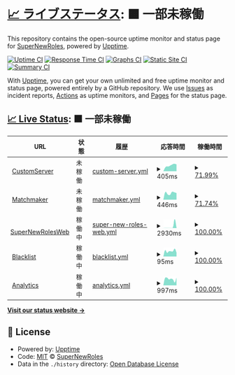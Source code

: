 # [📈 ライブステータス](https://status.supernewroles.com): <!--live status--> **🟧 一部未稼働**

This repository contains the open-source uptime monitor and status page for [SuperNewRoles](https://github.com/SuperNewRoles/SuperNewRoles), powered by [Upptime](https://github.com/upptime/upptime).

[![Uptime CI](https://github.com/SuperNewRoles/SuperNewRolesStatus/workflows/Uptime%20CI/badge.svg)](https://github.com/SuperNewRoles/SuperNewRolesStatus/actions?query=workflow%3A%22Uptime+CI%22)
[![Response Time CI](https://github.com/SuperNewRoles/SuperNewRolesStatus/workflows/Response%20Time%20CI/badge.svg)](https://github.com/SuperNewRoles/SuperNewRolesStatus/actions?query=workflow%3A%22Response+Time+CI%22)
[![Graphs CI](https://github.com/SuperNewRoles/SuperNewRolesStatus/workflows/Graphs%20CI/badge.svg)](https://github.com/SuperNewRoles/SuperNewRolesStatus/actions?query=workflow%3A%22Graphs+CI%22)
[![Static Site CI](https://github.com/SuperNewRoles/SuperNewRolesStatus/workflows/Static%20Site%20CI/badge.svg)](https://github.com/SuperNewRoles/SuperNewRolesStatus/actions?query=workflow%3A%22Static+Site+CI%22)
[![Summary CI](https://github.com/SuperNewRoles/SuperNewRolesStatus/workflows/Summary%20CI/badge.svg)](https://github.com/SuperNewRoles/SuperNewRolesStatus/actions?query=workflow%3A%22Summary+CI%22)

With [Upptime](https://upptime.js.org), you can get your own unlimited and free uptime monitor and status page, powered entirely by a GitHub repository. We use [Issues](https://github.com/SuperNewRoles/SuperNewRolesStatus/issues) as incident reports, [Actions](https://github.com/SuperNewRoles/SuperNewRolesStatus/actions) as uptime monitors, and [Pages](https://status.supernewroles.com) for the status page.

## [📈 Live Status](https://demo.upptime.js.org): <!--live status--> **🟧 一部未稼働**

<!--start: status pages-->
<!-- This summary is generated by Upptime (https://github.com/upptime/upptime) -->
<!-- Do not edit this manually, your changes will be overwritten -->
<!-- prettier-ignore -->
| URL | 状態 | 履歴 | 応答時間 | 稼働時間 |
| --- | ------ | ------- | ------------- | ------ |
| <img alt="" src="https://icons.duckduckgo.com/ip3/cs.supernewroles.com.ico" height="13"> [CustomServer](https://cs.supernewroles.com) | 未稼働 | [custom-server.yml](https://github.com/SuperNewRoles/SuperNewRolesStatus/commits/HEAD/history/custom-server.yml) | <details><summary><img alt="応答時間グラフ" src="./graphs/custom-server/response-time-week.png" height="20"> 405ms</summary><br><a href="https://status.supernewroles.com/history/custom-server"><img alt="応答時間 693" src="https://img.shields.io/endpoint?url=https%3A%2F%2Fraw.githubusercontent.com%2FSuperNewRoles%2FSuperNewRolesStatus%2FHEAD%2Fapi%2Fcustom-server%2Fresponse-time.json"></a><br><a href="https://status.supernewroles.com/history/custom-server"><img alt="1日の応答時間 0" src="https://img.shields.io/endpoint?url=https%3A%2F%2Fraw.githubusercontent.com%2FSuperNewRoles%2FSuperNewRolesStatus%2FHEAD%2Fapi%2Fcustom-server%2Fresponse-time-day.json"></a><br><a href="https://status.supernewroles.com/history/custom-server"><img alt="1周間の応答時間 405" src="https://img.shields.io/endpoint?url=https%3A%2F%2Fraw.githubusercontent.com%2FSuperNewRoles%2FSuperNewRolesStatus%2FHEAD%2Fapi%2Fcustom-server%2Fresponse-time-week.json"></a><br><a href="https://status.supernewroles.com/history/custom-server"><img alt="1ヶ月(30日)の応答時間 516" src="https://img.shields.io/endpoint?url=https%3A%2F%2Fraw.githubusercontent.com%2FSuperNewRoles%2FSuperNewRolesStatus%2FHEAD%2Fapi%2Fcustom-server%2Fresponse-time-month.json"></a><br><a href="https://status.supernewroles.com/history/custom-server"><img alt="1年の応答時間 693" src="https://img.shields.io/endpoint?url=https%3A%2F%2Fraw.githubusercontent.com%2FSuperNewRoles%2FSuperNewRolesStatus%2FHEAD%2Fapi%2Fcustom-server%2Fresponse-time-year.json"></a></details> | <details><summary><a href="https://status.supernewroles.com/history/custom-server">71.99%</a></summary><a href="https://status.supernewroles.com/history/custom-server"><img alt="稼働時間 96.84%" src="https://img.shields.io/endpoint?url=https%3A%2F%2Fraw.githubusercontent.com%2FSuperNewRoles%2FSuperNewRolesStatus%2FHEAD%2Fapi%2Fcustom-server%2Fuptime.json"></a><br><a href="https://status.supernewroles.com/history/custom-server"><img alt="1日の稼働時間 0.00%" src="https://img.shields.io/endpoint?url=https%3A%2F%2Fraw.githubusercontent.com%2FSuperNewRoles%2FSuperNewRolesStatus%2FHEAD%2Fapi%2Fcustom-server%2Fuptime-day.json"></a><br><a href="https://status.supernewroles.com/history/custom-server"><img alt="1周間の稼働時間 71.99%" src="https://img.shields.io/endpoint?url=https%3A%2F%2Fraw.githubusercontent.com%2FSuperNewRoles%2FSuperNewRolesStatus%2FHEAD%2Fapi%2Fcustom-server%2Fuptime-week.json"></a><br><a href="https://status.supernewroles.com/history/custom-server"><img alt="1ヶ月(30日)の稼働時間 93.55%" src="https://img.shields.io/endpoint?url=https%3A%2F%2Fraw.githubusercontent.com%2FSuperNewRoles%2FSuperNewRolesStatus%2FHEAD%2Fapi%2Fcustom-server%2Fuptime-month.json"></a><br><a href="https://status.supernewroles.com/history/custom-server"><img alt="1年の稼働時間 96.84%" src="https://img.shields.io/endpoint?url=https%3A%2F%2Fraw.githubusercontent.com%2FSuperNewRoles%2FSuperNewRolesStatus%2FHEAD%2Fapi%2Fcustom-server%2Fuptime-year.json"></a></details>
| <img alt="" src="https://icons.duckduckgo.com/ip3/matchmaker.supernewroles.com.ico" height="13"> [Matchmaker](https://matchmaker.supernewroles.com/ping) | 未稼働 | [matchmaker.yml](https://github.com/SuperNewRoles/SuperNewRolesStatus/commits/HEAD/history/matchmaker.yml) | <details><summary><img alt="応答時間グラフ" src="./graphs/matchmaker/response-time-week.png" height="20"> 446ms</summary><br><a href="https://status.supernewroles.com/history/matchmaker"><img alt="応答時間 549" src="https://img.shields.io/endpoint?url=https%3A%2F%2Fraw.githubusercontent.com%2FSuperNewRoles%2FSuperNewRolesStatus%2FHEAD%2Fapi%2Fmatchmaker%2Fresponse-time.json"></a><br><a href="https://status.supernewroles.com/history/matchmaker"><img alt="1日の応答時間 0" src="https://img.shields.io/endpoint?url=https%3A%2F%2Fraw.githubusercontent.com%2FSuperNewRoles%2FSuperNewRolesStatus%2FHEAD%2Fapi%2Fmatchmaker%2Fresponse-time-day.json"></a><br><a href="https://status.supernewroles.com/history/matchmaker"><img alt="1周間の応答時間 446" src="https://img.shields.io/endpoint?url=https%3A%2F%2Fraw.githubusercontent.com%2FSuperNewRoles%2FSuperNewRolesStatus%2FHEAD%2Fapi%2Fmatchmaker%2Fresponse-time-week.json"></a><br><a href="https://status.supernewroles.com/history/matchmaker"><img alt="1ヶ月(30日)の応答時間 435" src="https://img.shields.io/endpoint?url=https%3A%2F%2Fraw.githubusercontent.com%2FSuperNewRoles%2FSuperNewRolesStatus%2FHEAD%2Fapi%2Fmatchmaker%2Fresponse-time-month.json"></a><br><a href="https://status.supernewroles.com/history/matchmaker"><img alt="1年の応答時間 549" src="https://img.shields.io/endpoint?url=https%3A%2F%2Fraw.githubusercontent.com%2FSuperNewRoles%2FSuperNewRolesStatus%2FHEAD%2Fapi%2Fmatchmaker%2Fresponse-time-year.json"></a></details> | <details><summary><a href="https://status.supernewroles.com/history/matchmaker">71.74%</a></summary><a href="https://status.supernewroles.com/history/matchmaker"><img alt="稼働時間 70.62%" src="https://img.shields.io/endpoint?url=https%3A%2F%2Fraw.githubusercontent.com%2FSuperNewRoles%2FSuperNewRolesStatus%2FHEAD%2Fapi%2Fmatchmaker%2Fuptime.json"></a><br><a href="https://status.supernewroles.com/history/matchmaker"><img alt="1日の稼働時間 0.00%" src="https://img.shields.io/endpoint?url=https%3A%2F%2Fraw.githubusercontent.com%2FSuperNewRoles%2FSuperNewRolesStatus%2FHEAD%2Fapi%2Fmatchmaker%2Fuptime-day.json"></a><br><a href="https://status.supernewroles.com/history/matchmaker"><img alt="1周間の稼働時間 71.74%" src="https://img.shields.io/endpoint?url=https%3A%2F%2Fraw.githubusercontent.com%2FSuperNewRoles%2FSuperNewRolesStatus%2FHEAD%2Fapi%2Fmatchmaker%2Fuptime-week.json"></a><br><a href="https://status.supernewroles.com/history/matchmaker"><img alt="1ヶ月(30日)の稼働時間 93.50%" src="https://img.shields.io/endpoint?url=https%3A%2F%2Fraw.githubusercontent.com%2FSuperNewRoles%2FSuperNewRolesStatus%2FHEAD%2Fapi%2Fmatchmaker%2Fuptime-month.json"></a><br><a href="https://status.supernewroles.com/history/matchmaker"><img alt="1年の稼働時間 70.62%" src="https://img.shields.io/endpoint?url=https%3A%2F%2Fraw.githubusercontent.com%2FSuperNewRoles%2FSuperNewRolesStatus%2FHEAD%2Fapi%2Fmatchmaker%2Fuptime-year.json"></a></details>
| <img alt="" src="https://icons.duckduckgo.com/ip3/web.supernewroles.com.ico" height="13"> [SuperNewRolesWeb](https://web.supernewroles.com/) | 稼働中 | [super-new-roles-web.yml](https://github.com/SuperNewRoles/SuperNewRolesStatus/commits/HEAD/history/super-new-roles-web.yml) | <details><summary><img alt="応答時間グラフ" src="./graphs/super-new-roles-web/response-time-week.png" height="20"> 2930ms</summary><br><a href="https://status.supernewroles.com/history/super-new-roles-web"><img alt="応答時間 241" src="https://img.shields.io/endpoint?url=https%3A%2F%2Fraw.githubusercontent.com%2FSuperNewRoles%2FSuperNewRolesStatus%2FHEAD%2Fapi%2Fsuper-new-roles-web%2Fresponse-time.json"></a><br><a href="https://status.supernewroles.com/history/super-new-roles-web"><img alt="1日の応答時間 72" src="https://img.shields.io/endpoint?url=https%3A%2F%2Fraw.githubusercontent.com%2FSuperNewRoles%2FSuperNewRolesStatus%2FHEAD%2Fapi%2Fsuper-new-roles-web%2Fresponse-time-day.json"></a><br><a href="https://status.supernewroles.com/history/super-new-roles-web"><img alt="1周間の応答時間 2930" src="https://img.shields.io/endpoint?url=https%3A%2F%2Fraw.githubusercontent.com%2FSuperNewRoles%2FSuperNewRolesStatus%2FHEAD%2Fapi%2Fsuper-new-roles-web%2Fresponse-time-week.json"></a><br><a href="https://status.supernewroles.com/history/super-new-roles-web"><img alt="1ヶ月(30日)の応答時間 753" src="https://img.shields.io/endpoint?url=https%3A%2F%2Fraw.githubusercontent.com%2FSuperNewRoles%2FSuperNewRolesStatus%2FHEAD%2Fapi%2Fsuper-new-roles-web%2Fresponse-time-month.json"></a><br><a href="https://status.supernewroles.com/history/super-new-roles-web"><img alt="1年の応答時間 241" src="https://img.shields.io/endpoint?url=https%3A%2F%2Fraw.githubusercontent.com%2FSuperNewRoles%2FSuperNewRolesStatus%2FHEAD%2Fapi%2Fsuper-new-roles-web%2Fresponse-time-year.json"></a></details> | <details><summary><a href="https://status.supernewroles.com/history/super-new-roles-web">100.00%</a></summary><a href="https://status.supernewroles.com/history/super-new-roles-web"><img alt="稼働時間 99.99%" src="https://img.shields.io/endpoint?url=https%3A%2F%2Fraw.githubusercontent.com%2FSuperNewRoles%2FSuperNewRolesStatus%2FHEAD%2Fapi%2Fsuper-new-roles-web%2Fuptime.json"></a><br><a href="https://status.supernewroles.com/history/super-new-roles-web"><img alt="1日の稼働時間 100.00%" src="https://img.shields.io/endpoint?url=https%3A%2F%2Fraw.githubusercontent.com%2FSuperNewRoles%2FSuperNewRolesStatus%2FHEAD%2Fapi%2Fsuper-new-roles-web%2Fuptime-day.json"></a><br><a href="https://status.supernewroles.com/history/super-new-roles-web"><img alt="1周間の稼働時間 100.00%" src="https://img.shields.io/endpoint?url=https%3A%2F%2Fraw.githubusercontent.com%2FSuperNewRoles%2FSuperNewRolesStatus%2FHEAD%2Fapi%2Fsuper-new-roles-web%2Fuptime-week.json"></a><br><a href="https://status.supernewroles.com/history/super-new-roles-web"><img alt="1ヶ月(30日)の稼働時間 100.00%" src="https://img.shields.io/endpoint?url=https%3A%2F%2Fraw.githubusercontent.com%2FSuperNewRoles%2FSuperNewRolesStatus%2FHEAD%2Fapi%2Fsuper-new-roles-web%2Fuptime-month.json"></a><br><a href="https://status.supernewroles.com/history/super-new-roles-web"><img alt="1年の稼働時間 99.99%" src="https://img.shields.io/endpoint?url=https%3A%2F%2Fraw.githubusercontent.com%2FSuperNewRoles%2FSuperNewRolesStatus%2FHEAD%2Fapi%2Fsuper-new-roles-web%2Fuptime-year.json"></a></details>
| <img alt="" src="https://icons.duckduckgo.com/ip3/blacklist.supernewroles.com.ico" height="13"> [Blacklist](https://blacklist.supernewroles.com/api/get_list?hash=true) | 稼働中 | [blacklist.yml](https://github.com/SuperNewRoles/SuperNewRolesStatus/commits/HEAD/history/blacklist.yml) | <details><summary><img alt="応答時間グラフ" src="./graphs/blacklist/response-time-week.png" height="20"> 95ms</summary><br><a href="https://status.supernewroles.com/history/blacklist"><img alt="応答時間 252" src="https://img.shields.io/endpoint?url=https%3A%2F%2Fraw.githubusercontent.com%2FSuperNewRoles%2FSuperNewRolesStatus%2FHEAD%2Fapi%2Fblacklist%2Fresponse-time.json"></a><br><a href="https://status.supernewroles.com/history/blacklist"><img alt="1日の応答時間 68" src="https://img.shields.io/endpoint?url=https%3A%2F%2Fraw.githubusercontent.com%2FSuperNewRoles%2FSuperNewRolesStatus%2FHEAD%2Fapi%2Fblacklist%2Fresponse-time-day.json"></a><br><a href="https://status.supernewroles.com/history/blacklist"><img alt="1周間の応答時間 95" src="https://img.shields.io/endpoint?url=https%3A%2F%2Fraw.githubusercontent.com%2FSuperNewRoles%2FSuperNewRolesStatus%2FHEAD%2Fapi%2Fblacklist%2Fresponse-time-week.json"></a><br><a href="https://status.supernewroles.com/history/blacklist"><img alt="1ヶ月(30日)の応答時間 113" src="https://img.shields.io/endpoint?url=https%3A%2F%2Fraw.githubusercontent.com%2FSuperNewRoles%2FSuperNewRolesStatus%2FHEAD%2Fapi%2Fblacklist%2Fresponse-time-month.json"></a><br><a href="https://status.supernewroles.com/history/blacklist"><img alt="1年の応答時間 252" src="https://img.shields.io/endpoint?url=https%3A%2F%2Fraw.githubusercontent.com%2FSuperNewRoles%2FSuperNewRolesStatus%2FHEAD%2Fapi%2Fblacklist%2Fresponse-time-year.json"></a></details> | <details><summary><a href="https://status.supernewroles.com/history/blacklist">100.00%</a></summary><a href="https://status.supernewroles.com/history/blacklist"><img alt="稼働時間 99.59%" src="https://img.shields.io/endpoint?url=https%3A%2F%2Fraw.githubusercontent.com%2FSuperNewRoles%2FSuperNewRolesStatus%2FHEAD%2Fapi%2Fblacklist%2Fuptime.json"></a><br><a href="https://status.supernewroles.com/history/blacklist"><img alt="1日の稼働時間 100.00%" src="https://img.shields.io/endpoint?url=https%3A%2F%2Fraw.githubusercontent.com%2FSuperNewRoles%2FSuperNewRolesStatus%2FHEAD%2Fapi%2Fblacklist%2Fuptime-day.json"></a><br><a href="https://status.supernewroles.com/history/blacklist"><img alt="1周間の稼働時間 100.00%" src="https://img.shields.io/endpoint?url=https%3A%2F%2Fraw.githubusercontent.com%2FSuperNewRoles%2FSuperNewRolesStatus%2FHEAD%2Fapi%2Fblacklist%2Fuptime-week.json"></a><br><a href="https://status.supernewroles.com/history/blacklist"><img alt="1ヶ月(30日)の稼働時間 100.00%" src="https://img.shields.io/endpoint?url=https%3A%2F%2Fraw.githubusercontent.com%2FSuperNewRoles%2FSuperNewRolesStatus%2FHEAD%2Fapi%2Fblacklist%2Fuptime-month.json"></a><br><a href="https://status.supernewroles.com/history/blacklist"><img alt="1年の稼働時間 99.59%" src="https://img.shields.io/endpoint?url=https%3A%2F%2Fraw.githubusercontent.com%2FSuperNewRoles%2FSuperNewRolesStatus%2FHEAD%2Fapi%2Fblacklist%2Fuptime-year.json"></a></details>
| <img alt="" src="https://icons.duckduckgo.com/ip3/snranaly-1-z3859836.deta.app.ico" height="13"> [Analytics](https://snranaly-1-z3859836.deta.app/ping) | 稼働中 | [analytics.yml](https://github.com/SuperNewRoles/SuperNewRolesStatus/commits/HEAD/history/analytics.yml) | <details><summary><img alt="応答時間グラフ" src="./graphs/analytics/response-time-week.png" height="20"> 997ms</summary><br><a href="https://status.supernewroles.com/history/analytics"><img alt="応答時間 885" src="https://img.shields.io/endpoint?url=https%3A%2F%2Fraw.githubusercontent.com%2FSuperNewRoles%2FSuperNewRolesStatus%2FHEAD%2Fapi%2Fanalytics%2Fresponse-time.json"></a><br><a href="https://status.supernewroles.com/history/analytics"><img alt="1日の応答時間 1189" src="https://img.shields.io/endpoint?url=https%3A%2F%2Fraw.githubusercontent.com%2FSuperNewRoles%2FSuperNewRolesStatus%2FHEAD%2Fapi%2Fanalytics%2Fresponse-time-day.json"></a><br><a href="https://status.supernewroles.com/history/analytics"><img alt="1周間の応答時間 997" src="https://img.shields.io/endpoint?url=https%3A%2F%2Fraw.githubusercontent.com%2FSuperNewRoles%2FSuperNewRolesStatus%2FHEAD%2Fapi%2Fanalytics%2Fresponse-time-week.json"></a><br><a href="https://status.supernewroles.com/history/analytics"><img alt="1ヶ月(30日)の応答時間 826" src="https://img.shields.io/endpoint?url=https%3A%2F%2Fraw.githubusercontent.com%2FSuperNewRoles%2FSuperNewRolesStatus%2FHEAD%2Fapi%2Fanalytics%2Fresponse-time-month.json"></a><br><a href="https://status.supernewroles.com/history/analytics"><img alt="1年の応答時間 885" src="https://img.shields.io/endpoint?url=https%3A%2F%2Fraw.githubusercontent.com%2FSuperNewRoles%2FSuperNewRolesStatus%2FHEAD%2Fapi%2Fanalytics%2Fresponse-time-year.json"></a></details> | <details><summary><a href="https://status.supernewroles.com/history/analytics">100.00%</a></summary><a href="https://status.supernewroles.com/history/analytics"><img alt="稼働時間 100.00%" src="https://img.shields.io/endpoint?url=https%3A%2F%2Fraw.githubusercontent.com%2FSuperNewRoles%2FSuperNewRolesStatus%2FHEAD%2Fapi%2Fanalytics%2Fuptime.json"></a><br><a href="https://status.supernewroles.com/history/analytics"><img alt="1日の稼働時間 100.00%" src="https://img.shields.io/endpoint?url=https%3A%2F%2Fraw.githubusercontent.com%2FSuperNewRoles%2FSuperNewRolesStatus%2FHEAD%2Fapi%2Fanalytics%2Fuptime-day.json"></a><br><a href="https://status.supernewroles.com/history/analytics"><img alt="1周間の稼働時間 100.00%" src="https://img.shields.io/endpoint?url=https%3A%2F%2Fraw.githubusercontent.com%2FSuperNewRoles%2FSuperNewRolesStatus%2FHEAD%2Fapi%2Fanalytics%2Fuptime-week.json"></a><br><a href="https://status.supernewroles.com/history/analytics"><img alt="1ヶ月(30日)の稼働時間 100.00%" src="https://img.shields.io/endpoint?url=https%3A%2F%2Fraw.githubusercontent.com%2FSuperNewRoles%2FSuperNewRolesStatus%2FHEAD%2Fapi%2Fanalytics%2Fuptime-month.json"></a><br><a href="https://status.supernewroles.com/history/analytics"><img alt="1年の稼働時間 100.00%" src="https://img.shields.io/endpoint?url=https%3A%2F%2Fraw.githubusercontent.com%2FSuperNewRoles%2FSuperNewRolesStatus%2FHEAD%2Fapi%2Fanalytics%2Fuptime-year.json"></a></details>

<!--end: status pages-->

[**Visit our status website →**](https://status.supernewroles.com)

## 📄 License

- Powered by: [Upptime](https://github.com/upptime/upptime)
- Code: [MIT](./LICENSE) © [SuperNewRoles](https://github.com/SuperNewRoles/SuperNewRoles)
- Data in the `./history` directory: [Open Database License](https://opendatacommons.org/licenses/odbl/1-0/)
